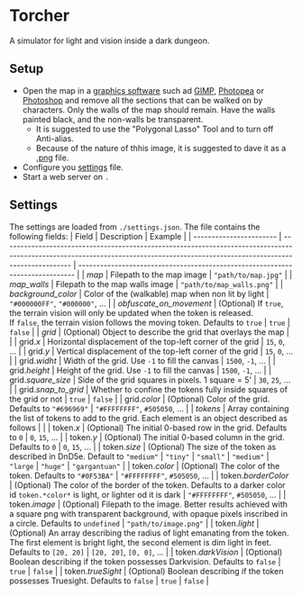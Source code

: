 # Torcher

A simulator for light and vision inside a dark dungeon.

## Setup

- Open the map in a [graphics software](https://en.wikipedia.org/wiki/Graphics_software) such ad [GIMP](https://www.gimp.org/), [Photopea](https://www.photopea.com/) or [Photoshop](https://www.adobe.com/it/products/photoshop/free-trial-download.html) and remove all the sections that can be walked on by characters. Only the walls of the map should remain. Have the walls painted black, and the non-walls be transparent.
  - It is suggested to use the "Polygonal Lasso" Tool and to turn off Anti-alias.
  - Because of the nature of thhis image, it is suggested to dave it as a [.png](https://it.wikipedia.org/wiki/Portable_Network_Graphics) file.
- Configure you [settings](#settings) file.
- Start a web server on `.`

## Settings

The settings are loaded from `./settings.json`. The file contains the following fields:
| Field                   | Description                                                                                                                                                                     | Example                                                                       |
| ----------------------- | ------------------------------------------------------------------------------------------------------------------------------------------------------------------------------- | ----------------------------------------------------------------------------- |
| *map*                   | Filepath to the map image                                                                                                                                                       | `"path/to/map.jpg"`                                                           |
| *map_walls*             | Filepath to the map walls image                                                                                                                                                 | `"path/to/map_walls.png"`                                                     |
| *background_color*      | Color of the (walkable) map when non lit by light                                                                                                                               | `"#000000FF"`, `"#000000"`, ...                                               |
| *obfuscate_on_movement* | (Optional) If `true`, the terrain vision will only be updated when the token is released.<br />If `false`, the terrain vision follows the moving token. Defaults to `true`      | `true` \| `false`                                                             |
| *grid*                  | (Optional) Object to describe the grid that overlays the map                                                                                                                    |                                                                               |
| grid.*x*                | Horizontal displacement of the top-left corner of the grid                                                                                                                      | `15`, `0`, ...                                                                |
| grid.*y*                | Vertical displacement of the top-left corner of the grid                                                                                                                        | `15`, `0`, ...                                                                |
| grid.*widht*            | Width of the grid. Use `-1` to fill the canvas                                                                                                                                  | `1500`, `-1`, ...                                                             |
| grid.*height*           | Height of the grid. Use `-1` to fill the canvas                                                                                                                                 | `1500`, `-1`, ...                                                             |
| grid.*square_size*      | Side of the grid squares in pixels. 1 square = 5'                                                                                                                               | `30`, `25`, ...                                                               |
| grid.*snap_to_grid*     | Whether to confine the tokens fully inside squares of the grid or not                                                                                                          | `true` \| `false`                                                             |
| grid.*color*            | (Optional) Color of the grid. Defaults to `"#696969"`                                                                                                                           | `"#FFFFFFFF"`, `#505050`, ...                                                 |
| *tokens*                | Array containing the list of tokens to add to the grid. Each element is an object described as follows                                                                          |                                                                               |
| token.*x*               | (Optional) The initial 0-based row in the grid. Defaults to `0`                                                                                                                 | `0`, `15`, ...                                                                |
| token.*y*               | (Optional) The initial 0-based column in the grid. Defaults to `0`                                                                                                              | `0`, `15`, ...                                                                |
| token.*size*            | (Optional) The size of the token as described in DnD5e. Default to `"medium"`                                                                                                   | `"tiny"` \| `"small"` \| `"medium"` \| `"large` \| `"huge"` \| `"gargantuan"` |
| token.*color*           | (Optional) The color of the token. Defaults to `"#0F53BA"`                                                                                                                      | `"#FFFFFFFF"`, `#505050`, ...                                                 |
| token.*borderColor*     | (Optional) The color of the border of the token. Defaults to a darker color id `token.*color*` is light, or lighter od it is dark                                               | `"#FFFFFFFF"`, `#505050`, ...                                                 |
| token.*image*           | (Optional) Filepath to the image. Better results achieved with a square png with transparent background, with opaque pixels inscribed in a circle. Defaults to `undefined`      | `"path/to/image.png"`                                                         |
| token.*light*           | (Optional) An array describing the radius of light emanating from the token. The first element is bright light, the second element is dim light in feet. Defaults to `[20, 20]` | `[20, 20]`, `[0, 0]`, ...                                                     |
| token.*darkVision*      | (Optional) Boolean describing if the token possesses Darkvision. Defaults to `false`                                                                                            | `true` \| `false`                                                             |
| token.*trueSight*       | (Optional) Boolean describing if the token possesses Truesight. Defaults to `false`                                                                                             | `true` \| `false`                                                             |
